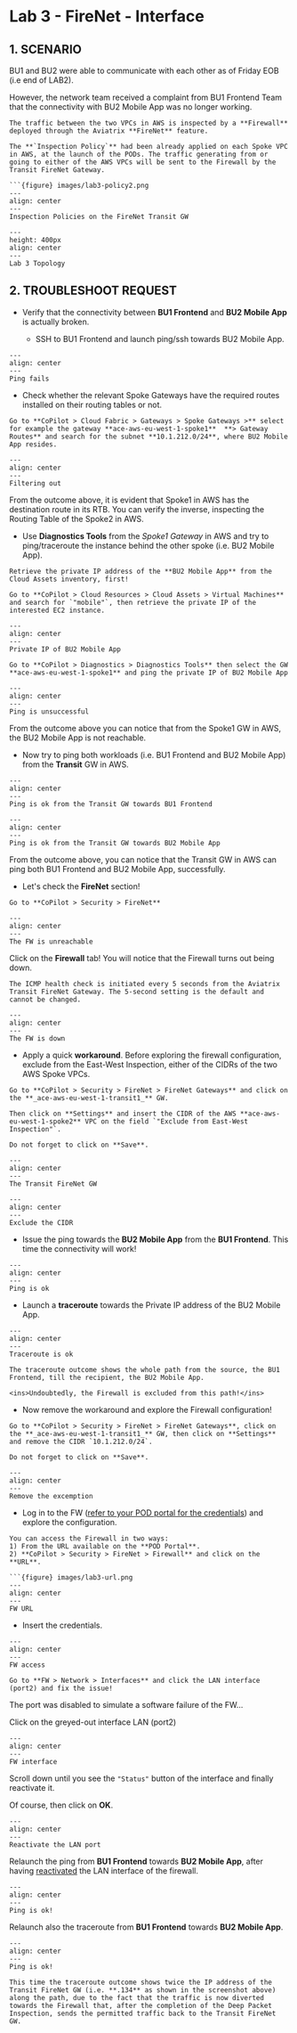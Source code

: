# Lab 3 - FireNet - Interface

## 1. SCENARIO

BU1 and BU2 were able to communicate with each other as of Friday EOB (i.e end of LAB2).

However, the network team received a complaint from BU1 Frontend Team that the connectivity with BU2 Mobile App was no longer working.

```{warning}
The traffic between the two VPCs in AWS is inspected by a **Firewall** deployed through the Aviatrix **FireNet** feature.

The **`Inspection Policy`** had been already applied on each Spoke VPC in AWS, at the launch of the PODs. The traffic generating from or going to either of the AWS VPCs will be sent to the Firewall by the Transit FireNet Gateway.

```{figure} images/lab3-policy2.png
---
align: center
---
Inspection Policies on the FireNet Transit GW
```

```{figure} images/lab3-topology.png
---
height: 400px
align: center
---
Lab 3 Topology
```

## 2. TROUBLESHOOT REQUEST

- Verify that the connectivity between **BU1 Frontend** and **BU2 Mobile App** is actually broken.

  - SSH to BU1 Frontend and launch ping/ssh towards BU2 Mobile App.

```{figure} images/lab3-pingfails.png
---
align: center
---
Ping fails
```

- Check whether the relevant Spoke Gateways have the required routes installed on their routing tables or not.

```{tip}
Go to **CoPilot > Cloud Fabric > Gateways > Spoke Gateways >** select for example the gateway **ace-aws-eu-west-1-spoke1**  **> Gateway Routes** and search for the subnet **10.1.212.0/24**, where BU2 Mobile App resides.
```

```{figure} images/lab3-routecheck.png
---
align: center
---
Filtering out
```

From the outcome above, it is evident that Spoke1 in AWS has the destination route in its RTB. You can verify the inverse, inspecting the Routing Table of  the Spoke2 in AWS.

- Use **Diagnostics Tools** from the *Spoke1 Gateway* in AWS and try to ping/traceroute the instance behind the other spoke (i.e. BU2 Mobile App).

```{tip}
Retrieve the private IP address of the **BU2 Mobile App** from the Cloud Assets inventory, first!

Go to **CoPilot > Cloud Resources > Cloud Assets > Virtual Machines** and search for `"mobile"`, then retrieve the private IP of the interested EC2 instance.
```

```{figure} images/lab3-personalpod.png
---
align: center
---
Private IP of BU2 Mobile App
```

```{tip}
Go to **CoPilot > Diagnostics > Diagnostics Tools** then select the GW **ace-aws-eu-west-1-spoke1** and ping the private IP of BU2 Mobile App
```

```{figure} images/lab3-pingfailss.png
---
align: center
---
Ping is unsuccessful
```

From the outcome above you can notice that from the Spoke1 GW in AWS, the BU2 Mobile App is not reachable.

- Now try to ping both workloads (i.e. BU1 Frontend and BU2 Mobile App) from the **Transit** GW in AWS.

```{figure} images/lab3-bu1ping.png
---
align: center
---
Ping is ok from the Transit GW towards BU1 Frontend
```

```{figure} images/lab3-bu2ping.png
---
align: center
---
Ping is ok from the Transit GW towards BU2 Mobile App
```

From the outcome above, you can notice that the Transit GW in AWS can ping both BU1 Frontend and BU2 Mobile App, successfully.

- Let's check the **FireNet** section!

```{tip}
Go to **CoPilot > Security > FireNet**
```

```{figure} images/lab3-unreachable.png
---
align: center
---
The FW is unreachable
```

Click on the **Firewall** tab! You will notice that the Firewall turns out being down.

```{important}
The ICMP health check is initiated every 5 seconds from the Aviatrix Transit FireNet Gateway. The 5-second setting is the default and cannot be changed.
```

```{figure} images/lab3-fwdown.png
---
align: center
---
The FW is down
```

- Apply a quick **workaround**. Before exploring the firewall configuration, exclude from the East-West Inspection, either of the CIDRs of the two AWS Spoke VPCs.

```{tip}
Go to **CoPilot > Security > FireNet > FireNet Gateways** and click on the **_ace-aws-eu-west-1-transit1_** GW.

Then click on **Settings** and insert the CIDR of the AWS **ace-aws-eu-west-1-spoke2** VPC on the field `"Exclude from East-West Inspection"`. 

Do not forget to click on **Save**.
```

```{figure} images/lab3-firenetgw.png
---
align: center
---
The Transit FireNet GW
```

```{figure} images/lab3-excemption2.png
---
align: center
---
Exclude the CIDR
```

- Issue the ping towards the **BU2 Mobile App** from the **BU1 Frontend**. This time the connectivity will work!

```{figure} images/lab3-pingok2.png
---
align: center
---
Ping is ok
```

- Launch a **traceroute** towards the Private IP address of the BU2 Mobile App.

```{figure} images/lab3-traceroute.png
---
align: center
---
Traceroute is ok
```

```{important}
The traceroute outcome shows the whole path from the source, the BU1 Frontend, till the recipient, the BU2 Mobile App.

<ins>Undoubtedly, the Firewall is excluded from this path!</ins>
```

- Now remove the workaround and explore the Firewall configuration!

```{tip}
Go to **CoPilot > Security > FireNet > FireNet Gateways**, click on the **_ace-aws-eu-west-1-transit1_** GW, then click on **Settings** and remove the CIDR `10.1.212.0/24`. 

Do not forget to click on **Save**.
```

```{figure} images/lab3-removeex.png
---
align: center
---
Remove the excemption
```

- Log in to the FW (<ins>refer to your POD portal for the credentials</ins>) and explore the configuration.

```{note}
You can access the Firewall in two ways:
1) From the URL available on the **POD Portal**.
2) **CoPilot > Security > FireNet > Firewall** and click on the **URL**. 

```{figure} images/lab3-url.png
---
align: center
---
FW URL
```

- Insert the credentials.

```{figure} images/lab3-fw.png
---
align: center
---
FW access
```

```{tip}
Go to **FW > Network > Interfaces** and click the LAN interface (port2) and fix the issue!
```

The port was disabled to simulate a software failure of the FW...

Click on the greyed-out interface LAN (port2)

```{figure} images/lab3-fwint.png
---
align: center
---
FW interface
```

Scroll down until you see the `"Status"` button of the interface and finally reactivate it.

Of course, then click on **OK**.

```{figure} images/lab3-enableint.png
---
align: center
---
Reactivate the LAN port
```

Relaunch the ping from **BU1 Frontend** towards **BU2 Mobile App**, after having <ins>reactivated</ins> the LAN interface of the firewall.

```{figure} images/lab3-pingworks.png
---
align: center
---
Ping is ok!
```

Relaunch also the traceroute from **BU1 Frontend** towards **BU2 Mobile App**.

```{figure} images/lab3-traceroute2.png
---
align: center
---
Ping is ok!
```

```{important}
This time the traceroute outcome shows twice the IP address of the Transit FireNet GW (i.e. **.134** as shown in the screenshot above) along the path, due to the fact that the traffic is now diverted towards the Firewall that, after the completion of the Deep Packet Inspection, sends the permitted traffic back to the Transit FireNet GW.
```
